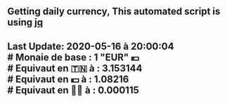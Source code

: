 ## Getting daily currency, This automated script is using [jq](https://stedolan.github.io/jq/)
## Last Update:  2020-05-16 à 20:00:04 </br># Monaie de base : 1 "EUR" 💶 </br> # Equivaut en 🇹🇳 à :  3.153144 </br> # Equivaut en 💵 à : 1.08216</br> # Equivaut en 🐱‍💻 à :  0.000115

